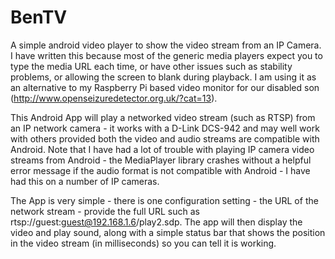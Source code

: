 # BenTV
A simple android video player to show the video stream from an IP Camera.   I have written this because most of the generic
media players expect you to type the media URL each time, or have other issues such as stability problems, or allowing the
screen to blank during playback.   I am using it as an alternative to my Raspberry Pi based video monitor for our disabled son 
(http://www.openseizuredetector.org.uk/?cat=13).

This Android App will play a networked video stream (such as RTSP) from an IP network camera - it works with a D-Link DCS-942
and may well work with others provided both the video and audio streams are compatible with Android.   Note that I have had a
lot of trouble with playing IP camera video streams from Android - the MediaPlayer library crashes without a helpful error 
message if the audio format is not compatible with Android - I have had this on a number of IP cameras.

The App is very simple - there is one configuration setting - the URL of the network stream - provide the full URL such as 
rtsp://guest:guest@192.168.1.6/play2.sdp.   The app will then display the video and play sound, along with a simple status bar
that shows the position in the video stream (in milliseconds) so you can tell it is working.
